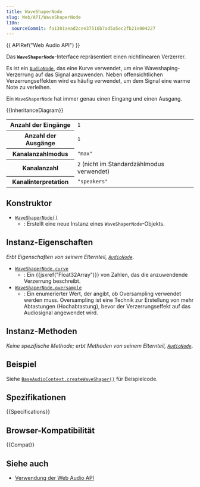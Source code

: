 ```yaml
---
title: WaveShaperNode
slug: Web/API/WaveShaperNode
l10n:
  sourceCommit: fa1301aead2cee37516b7ad5a5ec2fb21e004227
---
```


{{ APIRef("Web Audio API") }}

Das **`WaveShaperNode`**-Interface repräsentiert einen nichtlinearen Verzerrer.

Es ist ein [`AudioNode`](/de/docs/Web/API/AudioNode), das eine Kurve verwendet, um eine Waveshaping-Verzerrung auf das Signal anzuwenden. Neben offensichtlichen Verzerrungseffekten wird es häufig verwendet, um dem Signal eine warme Note zu verleihen.

Ein `WaveShaperNode` hat immer genau einen Eingang und einen Ausgang.

{{InheritanceDiagram}}

<table class="properties">
  <tbody>
    <tr>
      <th scope="row">Anzahl der Eingänge</th>
      <td><code>1</code></td>
    </tr>
    <tr>
      <th scope="row">Anzahl der Ausgänge</th>
      <td><code>1</code></td>
    </tr>
    <tr>
      <th scope="row">Kanalanzahlmodus</th>
      <td><code>"max"</code></td>
    </tr>
    <tr>
      <th scope="row">Kanalanzahl</th>
      <td><code>2</code> (nicht im Standardzählmodus verwendet)</td>
    </tr>
    <tr>
      <th scope="row">Kanalinterpretation</th>
      <td><code>"speakers"</code></td>
    </tr>
  </tbody>
</table>

## Konstruktor

- [`WaveShaperNode()`](/de/docs/Web/API/WaveShaperNode/WaveShaperNode)
  - : Erstellt eine neue Instanz eines `WaveShaperNode`-Objekts.

## Instanz-Eigenschaften

_Erbt Eigenschaften von seinem Elternteil, [`AudioNode`](/de/docs/Web/API/AudioNode)_.

- [`WaveShaperNode.curve`](/de/docs/Web/API/WaveShaperNode/curve)
  - : Ein {{jsxref("Float32Array")}} von Zahlen, das die anzuwendende Verzerrung beschreibt.
- [`WaveShaperNode.oversample`](/de/docs/Web/API/WaveShaperNode/oversample)
  - : Ein enumerierter Wert, der angibt, ob Oversampling verwendet werden muss. Oversampling ist eine Technik zur Erstellung von mehr Abtastungen (Hochabtastung), bevor der Verzerrungseffekt auf das Audiosignal angewendet wird.

## Instanz-Methoden

_Keine spezifische Methode; erbt Methoden von seinem Elternteil, [`AudioNode`](/de/docs/Web/API/AudioNode)_.

## Beispiel

Siehe [`BaseAudioContext.createWaveShaper()`](/de/docs/Web/API/BaseAudioContext/createWaveShaper#examples) für Beispielcode.

## Spezifikationen

{{Specifications}}

## Browser-Kompatibilität

{{Compat}}

## Siehe auch

- [Verwendung der Web Audio API](/de/docs/Web/API/Web_Audio_API/Using_Web_Audio_API)
